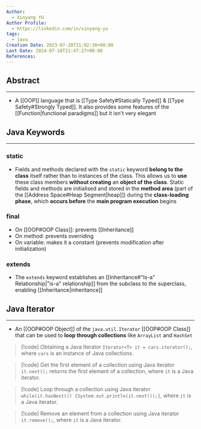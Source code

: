```yaml
---
Author:
  - Xinyang YU
Author Profile:
  - https://linkedin.com/in/xinyang-yu
tags:
  - java
Creation Date: 2023-07-20T21:02:30+08:00
Last Date: 2024-07-18T21:47:27+08:00
References: 
---
```

## Abstract
---
- A [[OOP]] language that is [[Type Safety#Statically Typed]] & [[Type Safety#Strongly Typed]]. It also provides some features of the [[Function|functional paradigms]] but it isn't very elegant

## Java Keywords
---
### static
- Fields and methods declared with the `static` keyword **belong to the class** itself rather than to instances of the class. This allows us to **use** these class members **without creating** an **object of the class**. Static fields and methods are initialised and stored in the **method area** (part of the [[Address Space#Heap Segment|heap]]) during the **class-loading phase**, which **occurs before** the **main program execution** begins

### final
- On [[OOP#OOP Class]]: prevents [[Inheritance]]
- On method: prevents overriding
- On variable: makes it a constant (prevents modification after initialization)

### extends
- The `extends` keyword establishes an [[Inheritance#"Is-a" Relationship|"is-a" relationship]] from the subclass to the superclass, enabling [[Inheritance|inheritance]]

## Java Iterator
---
- An [[OOP#OOP Object]] of the `java.util.Iterator` [[OOP#OOP Class]] that can be used to **loop through collections** like `ArrayList` and `HashSet`

>[!code] Obtaining a Java Iterator
> `Iterator<T> it = cars.iterator();`, where `cars` is an instance of Java collections.

>[!code] Get the first element of a collection using Java iterator
>`it.next();` returns the first element of a collection, where `it` is a Java iterator.

>[!code] Loop through a collection using Java iterator
> `while(it.hasNext()) {System.out.println(it.next());}`, where `it` is a Java iterator.

>[!code] Remove an element from a collection using Java iterator
> `it.remove();`, where `it` is a Java iterator.
